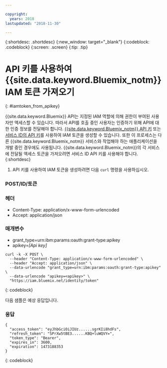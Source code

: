 ```yaml
---

copyright:
  years: 2018
lastupdated: "2018-11-30"

---
```



{:shortdesc: .shortdesc}
{:new_window: target="_blank"}
{:codeblock: .codeblock}
{:screen: .screen}
{:tip: .tip}

# API 키를 사용하여 {{site.data.keyword.Bluemix_notm}} IAM 토큰 가져오기
{: #iamtoken_from_apikey}

{{site.data.keyword.Bluemix}} API는 지정된 IAM 역할에 의해 권한이 부여된 사용자만 액세스할 수 있습니다. 따라서 API를 호출 중인 사용자는 인증하기 위해 API에 대한 인증 정보를 전달해야 합니다. [{{site.data.keyword.Bluemix_notm}} API 키](/docs/iam/userid_keys.html#userapikey) 또는 [서비스 ID의 API 키](/docs/iam/serviceid_keys.html#serviceidapikeys)를 사용하여 IAM 토큰을 생성할 수 있습니다. 또한 이 프로세스는 다른 {{site.data.keyword.Bluemix_notm}} 서비스와 작업해야 하는 애플리케이션을 개발 중인 경우에도 사용됩니다. {{site.data.keyword.Bluemix_notm}}의 각 서비스에 전달될 액세스 토큰을 가져오려면 서비스 ID API 키를 사용해야 합니다.
{:shortdesc}

1. API 키를 사용하여 IAM 토큰을 생성하려면 다음 `curl` 명령을 사용하십시오.

### POST/ID/토큰

### 헤더
  - Content-Type: application/x-www-form-urlencoded
  - Accept: application/json

### 매개변수
  - grant_type=urn:ibm:params:oauth:grant-type:apikey
  - apikey=*[Api key]*

```
curl -k -X POST \
  --header "Content-Type: application/x-www-form-urlencoded" \
  --header "Accept: application/json" \
  --data-urlencode "grant_type=urn:ibm:params:oauth:grant-type:apikey" \
  --data-urlencode "apikey=<apikey>" \
  "https://iam.bluemix.net/identity/token"
```
{: codeblock}

다음 샘플은 예상 응답입니다.

### 응답

```
{
  "access_token": "eyJhbGciOiJIUz......sgrKIi8hdFs",
  "refresh_token": "SPrXw5tBE3......KBQ+luWQVY=",
  "token_type": "Bearer",
  "expires_in": 3600,
  "expiration": 1473188353
}
```
{: codeblock}

